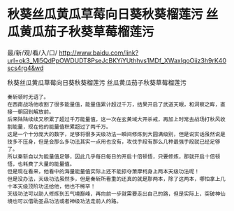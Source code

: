 # 秋葵丝瓜黄瓜草莓向日葵秋葵榴莲污 丝瓜黄瓜茄子秋葵草莓榴莲污

最/新/观/看/入/口/ http://www.baidu.com/link?url=ok3_Ml5QdPpOWDUDT8PseJcBKYiYUthhvs1MDf_XWaxIqoOiiz3h9rK40scs4rg4&wd


秋葵丝瓜黄瓜草莓向日葵秋葵榴莲污 丝瓜黄瓜茄子秋葵草莓榴莲污

    秦斩顿时无语了。
    在西南战场他收割了很多能量值，能量值累计超过千万，结果开启了武道天眼，和洞察之眸，直接一朝回到解放前。
    后来陆陆续续又积累了超过千万能量值，这一次在玄黄域大开杀戒，再加上时常去战场打秋风收割能量，现在他的能量值积累超过了两千万。
    这是一个十分庞大的数字，足够将很多天级功法一瞬间修炼到大圆满级别，但是说实话虽然说是技多不压身，但是会那么多功法其实一点用也没有，攻伐手段有那么几种最强手段就已经足够了。
    所以秦斩自以为能量值足够，因此几乎每日每日的开启十倍顿悟，只要修炼，那就开启十倍顿悟，也耗费了大量的能量值。
    但是现在看来，他看中的海量能量值实际上还不能掠夺萧摩柯身上两本天级功法呢！
    但是没办法，天级功法虽然多，但是秦斩所看重的还真的就是那两本，除了这两本，哪怕拿上几十本天级顶阶功法给他，他也不稀罕！
    天级功法可以助人修炼到五气境巅峰，再向前一步就需要走出自己的路，但是实际上，突破神仙境也可以借助圣品功法或者神级功法走前人的路。
